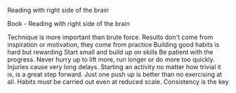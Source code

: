 Reading with right side of the brain

Book - Reading with right side of the brain

Technique is more important than brute force.
Results don't come from inspiration or motivation, they come from practice
Building good habits is hard but rewarding
Start small and build up on skills 
Be patient with the progress. Never hurry up to lift more, run longer or do more too quickly. Injuries cause very long delays. 
Starting an activity no matter how trivial it is, is a great step forward. Just one push up is better than no exercising at all. Habits must be carried out even at reduced scale. Consistency is the key
